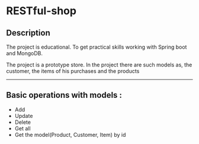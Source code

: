 # RESTful-shop

## Description

The project is educational. To get practical skills working with  Spring boot and MongoDB.

The project is a prototype store. In the project there are such models as, the customer, the items of his purchases and the products
***
## Basic operations with models :

* Add
* Update 
* Delete
* Get all
* Get the model(Product, Customer, Item) by id